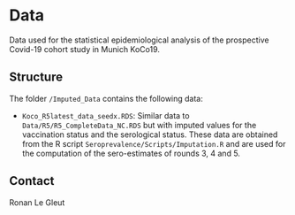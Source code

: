 # Data

Data used for the statistical epidemiological analysis of the prospective Covid-19 cohort study in Munich KoCo19. 

## Structure

The folder `/Imputed_Data` contains the following data:

* `Koco_R5latest_data_seedx.RDS`: Similar data to `Data/R5/R5_CompleteData_NC.RDS` but with imputed values for the vaccination status and the serological status. These data are obtained from the R script `Seroprevalence/Scripts/Imputation.R` and are used for the computation of the sero-estimates of rounds 3, 4 and 5.


## Contact

Ronan Le Gleut
